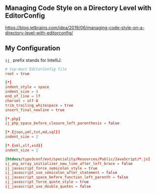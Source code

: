 ## Managing Code Style on a Directory Level with EditorConfig

https://blog.jetbrains.com/idea/2019/06/managing-code-style-on-a-directory-level-with-editorconfig/



## My Configuration

`ij_` prefix stands for IntelliJ.

```toml
# top-most EditorConfig file
root = true

[*]
indent_style = space
indent_size = 4
end_of_line = lf
charset = utf-8
trim_trailing_whitespace = true
insert_final_newline = true

[*.php]
ij_php_space_before_closure_left_parenthesis = false

[*.{json,yml,txt,md,sql}]
indent_size = 2

[*.{xml,xlf,xsd}]
indent_size = 2

[htdocs/typo3conf/ext/speciality/Resources/Public/JavaScript/*.js]
ij_any_array_initializer_new_line_after_left_brace = false
ij_javascript_force_semicolon_style = true
ij_javascript_use_semicolon_after_statement = false
ij_javascript_space_before_function_left_parenth = false
ij_javascript_force_quote_style = true
ij_javascript_use_double_quotes = false
```

